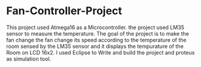 # Fan-Controller-Project
This project used Atmega16 as a Microcontroller. the project used LM35 sensor to measure the temperature. 
The goal of the project is to make the fan change the fan change its speed according to the temperature of the room sensed by the LM35 sensor and it displays the tempurature of the Room on LCD 16x2.
I used Eclipse to Write and build the project and proteus as simulation tool.
